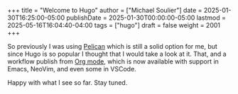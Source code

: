 +++
title = "Welcome to Hugo"
author = ["Michael Soulier"]
date = 2025-01-30T16:25:00-05:00
publishDate = 2025-01-30T00:00:00-05:00
lastmod = 2025-05-16T16:04:40-04:00
tags = ["hugo"]
draft = false
weight = 2001
+++

So previously I was using [Pelican](https://getpelican.com/) which is still a solid option for me, but since Hugo is so popular I thought that I would take a look at it. That, and a workflow publish from [Org mode](https://orgmode.org/), which is now available with support in Emacs, NeoVim, and even some in VSCode.

Happy with what I see so far. Stay tuned.
